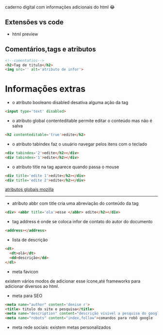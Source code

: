 caderno digital com informações adicionais do html 😂

## Extensões vs code
- html preview

## Comentários,tags e atributos
~~~HTML
<!--comentatios-->
<h2>Tag de titulo</h2>
<img src='' alt='atributo de infor'> 
~~~

# Informações extras
- o atributo booleano disabled desativa alguma ação da tag
~~~html
<input type='text' disabled>
~~~
- o atributo global contenteditable permite editar o conteúdo mas não é salva
~~~html
<h2 contenteditable='true'>edite</h2>
~~~
- o atributo tabindex faz o usuário navegar pelos itens com o teclado
~~~html
<div tabindex='2'>edite</h2></div>
<div tabindex='1'>edite</h2></div>
~~~
- o atributo title na tag aparece quando passa o mouse
~~~html
<div title='edite 1'>edite</h2></div>
<div title='edite 2'>edite</h2></div>
~~~
[atributos globais mozilla](https://developer.mozilla.org/pt-BR/docs/Web/HTML/Global_attributes)

---
- atributo abbr com title cria uma abreviação do conteúdo da tag
~~~html
<div> <abbr title='ola'>esse </abbr> edite</h2></div>

~~~
- tag address é onde se coloca infor de contato do autor do documento
~~~html
<address></address>
~~~
- lista de descrição
~~~html
<dt>
  <dt>olá</dt>
  <dd>descrição</dd>
</dl>
~~~
- meta favicon

existem vários modos de adicionar esse ícone,até frameworks para adicionar diversos ao html.

- meta para SEO
~~~html
<meta name="author" content='denise r'>
<title> titulo do site e pesquisa</title>
<meta name="description" content="descrição visivel a pesquisa do google">
<meta name="robots" content="index,follow">comandos para robô google
~~~

- meta rede sociais: existem metas personalizados
